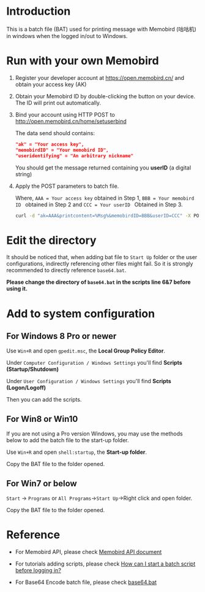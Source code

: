 # Introduction
This is a batch file (BAT) used for printing message with Memobird (咕咕机) in windows when the logged in/out to Windows.

# Run with your own Memobird

1. Register your developer account at https://open.memobird.cn/ and obtain your access key (AK)

2. Obtain your Memobird ID by double-clicking the button on your device. The ID will print out automatically.

3. Bind your account using HTTP POST to http://open.memobird.cn/home/setuserbind

   The data send should contains:

   ```json
   "ak" = "Your access key",
   "memobirdID" = "Your memobird ID",
   "useridentifying" = "An arbitrary nickname"
   ```

   You should get the message returned containing you **userID** (a digital string)

4. Apply the POST parameters to batch file.

   Where, `AAA = Your access key` obtained in Step 1, `BBB = Your memobird ID ` obtained in Step 2 and `CCC = Your userID ` Obtained in Step 3.
   
   ```bash
   curl -d "ak=AAA&printcontent=%Msg%&memobirdID=BBB&userID=CCC" -X POST http://open.memobird.cn/home/printpaper
   ```

# Edit the directory

It should be noticed that, when adding bat file to `Start Up` folder or the user configurations, indirectly referencing other files might fail. So it is strongly recommended to directly reference `base64.bat`.

**Please change the directory of `base64.bat` in the scripts line 6&7 before using it.**

# Add to system configuration

## For Windows 8 Pro or newer

Use `Win+R` and open `gpedit.msc`, the **Local Group Policy Editor**.

Under `Computer Configuration / Windows Settings` you'll find **Scripts (Startup/Shutdown)**

Under `User Configuration / Windows Settings` you'll find **Scripts (Logon/Logoff)**

Then you can add the scripts.

## For Win8 or Win10

If you are not using a Pro version Windows, you may use the methods below to add the batch file to the start-up folder.

Use `Win+R` and open `shell:startup`, the **Start-up folder**.

Copy the BAT file to the folder opened.

## For Win7 or below

`Start` -> `Programs` or `All Programs`->`Start Up`->Right click and open folder.

Copy the BAT file to the folder opened.

# Reference

- For Memobird API, please check  [Memobird API document](http://api.mymemobird.com/ftp/webapi.pdf)
- For tutorials adding scripts, please check [How can I start a batch script before logging in?](https://superuser.com/questions/548192/how-can-i-start-a-batch-script-before-logging-in)

- For Base64 Encode batch file, please check [base64.bat](https://github.com/npocmaka/batch.scripts/blob/master/hybrids/jscript/base64.bat )

